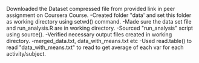 Downloaded the Dataset compressed file from provided link in peer assignment on Coursera Course.
	-Created folder "data' and set this folder as working directory using setwd() command.
	-Made sure the data set file and run_analysis.R are in working directory.
	-Sourced "run_analysis" script using source().
	-Verified necessary output files created in working directory.
	-merged_data.txt, data_with_means.txt etc
	-Used read.table() to read "data_with_means.txt" to read to get average of each var for each activity/subject.
